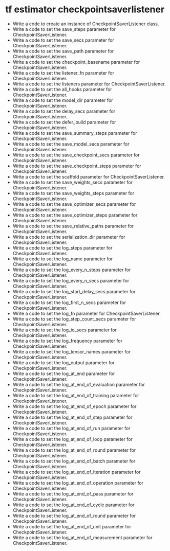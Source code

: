 # tf estimator checkpointsaverlistener

- Write a code to create an instance of CheckpointSaverListener class.
- Write a code to set the save_steps parameter for CheckpointSaverListener.
- Write a code to set the save_secs parameter for CheckpointSaverListener.
- Write a code to set the save_path parameter for CheckpointSaverListener.
- Write a code to set the checkpoint_basename parameter for CheckpointSaverListener.
- Write a code to set the listener_fn parameter for CheckpointSaverListener.
- Write a code to set the listeners parameter for CheckpointSaverListener.
- Write a code to set the all_hooks parameter for CheckpointSaverListener.
- Write a code to set the model_dir parameter for CheckpointSaverListener.
- Write a code to set the delay_secs parameter for CheckpointSaverListener.
- Write a code to set the defer_build parameter for CheckpointSaverListener.
- Write a code to set the save_summary_steps parameter for CheckpointSaverListener.
- Write a code to set the save_model_secs parameter for CheckpointSaverListener.
- Write a code to set the save_checkpoint_secs parameter for CheckpointSaverListener.
- Write a code to set the save_checkpoint_steps parameter for CheckpointSaverListener.
- Write a code to set the scaffold parameter for CheckpointSaverListener.
- Write a code to set the save_weights_secs parameter for CheckpointSaverListener.
- Write a code to set the save_weights_steps parameter for CheckpointSaverListener.
- Write a code to set the save_optimizer_secs parameter for CheckpointSaverListener.
- Write a code to set the save_optimizer_steps parameter for CheckpointSaverListener.
- Write a code to set the save_relative_paths parameter for CheckpointSaverListener.
- Write a code to set the serialization_dir parameter for CheckpointSaverListener.
- Write a code to set the log_steps parameter for CheckpointSaverListener.
- Write a code to set the log_name parameter for CheckpointSaverListener.
- Write a code to set the log_every_n_steps parameter for CheckpointSaverListener.
- Write a code to set the log_every_n_secs parameter for CheckpointSaverListener.
- Write a code to set the log_start_delay_secs parameter for CheckpointSaverListener.
- Write a code to set the log_first_n_secs parameter for CheckpointSaverListener.
- Write a code to set the log_fn parameter for CheckpointSaverListener.
- Write a code to set the log_step_count_secs parameter for CheckpointSaverListener.
- Write a code to set the log_io_secs parameter for CheckpointSaverListener.
- Write a code to set the log_frequency parameter for CheckpointSaverListener.
- Write a code to set the log_tensor_names parameter for CheckpointSaverListener.
- Write a code to set the log_output parameter for CheckpointSaverListener.
- Write a code to set the log_at_end parameter for CheckpointSaverListener.
- Write a code to set the log_at_end_of_evaluation parameter for CheckpointSaverListener.
- Write a code to set the log_at_end_of_training parameter for CheckpointSaverListener.
- Write a code to set the log_at_end_of_epoch parameter for CheckpointSaverListener.
- Write a code to set the log_at_end_of_step parameter for CheckpointSaverListener.
- Write a code to set the log_at_end_of_run parameter for CheckpointSaverListener.
- Write a code to set the log_at_end_of_loop parameter for CheckpointSaverListener.
- Write a code to set the log_at_end_of_round parameter for CheckpointSaverListener.
- Write a code to set the log_at_end_of_batch parameter for CheckpointSaverListener.
- Write a code to set the log_at_end_of_iteration parameter for CheckpointSaverListener.
- Write a code to set the log_at_end_of_operation parameter for CheckpointSaverListener.
- Write a code to set the log_at_end_of_pass parameter for CheckpointSaverListener.
- Write a code to set the log_at_end_of_cycle parameter for CheckpointSaverListener.
- Write a code to set the log_at_end_of_round parameter for CheckpointSaverListener.
- Write a code to set the log_at_end_of_unit parameter for CheckpointSaverListener.
- Write a code to set the log_at_end_of_measurement parameter for CheckpointSaverListener.